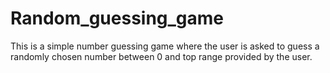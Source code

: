 # Random_guessing_game
This is a simple number guessing game where the user is asked to guess a randomly chosen number between 0 and top range provided by the user.
